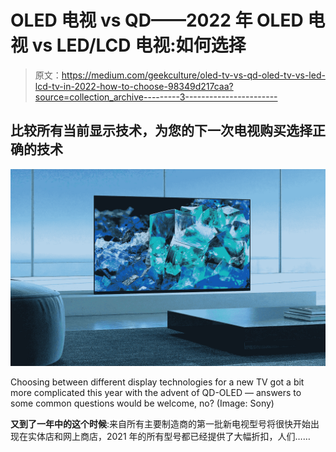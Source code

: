 # OLED 电视 vs QD——2022 年 OLED 电视 vs LED/LCD 电视:如何选择

> 原文：<https://medium.com/geekculture/oled-tv-vs-qd-oled-tv-vs-led-lcd-tv-in-2022-how-to-choose-98349d217caa?source=collection_archive---------3----------------------->

## 比较所有当前显示技术，为您的下一次电视购买选择正确的技术

![](img/21c4efa7060cf7b167dbd019c01749da.png)

Choosing between different display technologies for a new TV got a bit more complicated this year with the advent of QD-OLED — answers to some common questions would be welcome, no? (Image: Sony)

**又到了一年中的这个时候**:来自所有主要制造商的第一批新电视型号将很快开始出现在实体店和网上商店，2021 年的所有型号都已经提供了大幅折扣，人们……